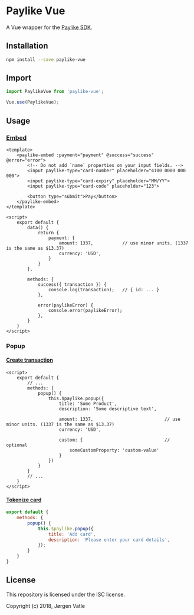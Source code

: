 # Paylike Vue
A Vue wrapper for the [Paylike SDK](https://github.com/paylike/sdk).

## Installation
```bash
npm install --save paylike-vue
```

## Import
```js
import PaylikeVue from 'paylike-vue';

Vue.use(PaylikeVue);
```

## Usage

### [Embed](https://github.com/paylike/sdk#embedded-form-for-transactions)
```vue
<template>
    <paylike-embed :payment="payment" @success="success" @error="error">
        <!-- Do not add `name` properties on your input fields. -->
        <input paylike-type="card-number" placeholder="4100 0000 000 000">
        <input paylike-type="card-expiry" placeholder="MM/YY">
        <input paylike-type="card-code" placeholder="123">
        
        <button type="submit">Pay</button>
    </paylike-embed>
</template>

<script>
    export default {
        data() {
            return {
                payment: {
                    amount: 1337,           // use minor units. (1337 is the same as $13.37)
                    currency: 'USD',
                }
            }
        },
        
        methods: {
            success({ transaction }) {
                console.log(transaction);   // { id: ... }
            },
            
            error(paylikeError) {
                console.error(paylikeError);
            },
        }
    }
</script>
```

### Popup

#### [Create transaction](https://github.com/paylike/sdk#popup-for-a-transaction)
```vue
<script>
    export default {
        // ...
        methods: {
            popup() {
                this.$paylike.popup({
                    title: 'Some Product',
                    description: 'Some descriptive text',

                    amount: 1337,                           // use minor units. (1337 is the same as $13.37)
                    currency: 'USD',
                    
                    custom: {                               // optional
                        someCustomProperty: 'custom-value'
                    }
                })
            }
        }
        // ...
    }
</script>
```

#### [Tokenize card](https://github.com/paylike/sdk#popup-to-save-tokenize-a-card-for-later-use)
```js
export default {
    methods: {
        popup() {
            this.$paylike.popup({
                title: 'Add card',
                description: 'Please enter your card details',
            });
        }
    }
}
```

## License
This repository is licensed under the ISC license.

Copyright (c) 2018, Jørgen Vatle